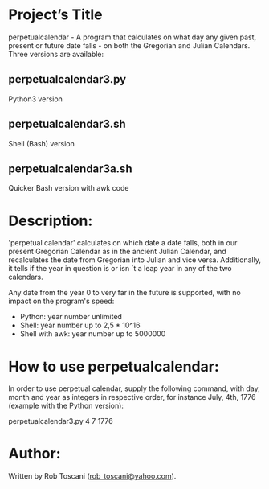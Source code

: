 # Project’s Title
perpetualcalendar - A program that calculates on what day any given past, present or future date falls - on both the Gregorian and Julian Calendars. Three versions are available:
## perpetualcalendar3.py
Python3 version
## perpetualcalendar3.sh
Shell (Bash) version
## perpetualcalendar3a.sh
Quicker Bash version with awk code

# Description:
'perpetual calendar' calculates on which date a date falls, both in our present Gregorian Calendar as in the 
ancient Julian Calendar, and recalculates the date from Gregorian into Julian and vice versa.
Additionally, it tells if the year in question is or isn ´t a leap year in any of the two calendars.

Any date from the year 0 to very far in the future is supported, with no impact on the program's speed:
- Python: year number unlimited
- Shell: year number up to 2,5 * 10^16
- Shell with awk: year number up to 5000000

# How to use perpetualcalendar:
In order to use perpetual calendar, supply the following command, with day, month and year as integers in respective order, for instance July, 4th, 1776 (example with the Python version):

perpetualcalendar3.py 4 7 1776

# Author:
Written by Rob Toscani (rob_toscani@yahoo.com).
